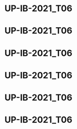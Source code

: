 # UP-IB-2021_T06
# UP-IB-2021_T06
# UP-IB-2021_T06
# UP-IB-2021_T06
# UP-IB-2021_T06
# UP-IB-2021_T06
